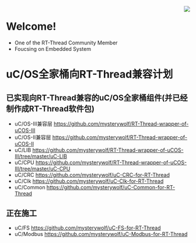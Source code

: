 <img align="right" src="https://github-readme-stats.vercel.app/api?username=mysterywolf&show_icons=true&icon_color=CE1D2D&text_color=718096&bg_color=ffffff&hide_title=true" />

# Welcome!
* One of the RT-Thread Community Member
* Foucsing on Embedded System



# uC/OS全家桶向RT-Thread兼容计划

## 已实现向RT-Thread兼容的uC/OS全家桶组件(并已经制作成RT-Thread软件包)
- uC/OS-III兼容层 https://github.com/mysterywolf/RT-Thread-wrapper-of-uCOS-III
- uC/OS-II兼容层 https://github.com/mysterywolf/RT-Thread-wrapper-of-uCOS-II
- uC/LIB https://github.com/mysterywolf/RT-Thread-wrapper-of-uCOS-III/tree/master/uC-LIB
- uC/CPU https://github.com/mysterywolf/RT-Thread-wrapper-of-uCOS-III/tree/master/uC-CPU
- uC/CRC https://github.com/mysterywolf/uC-CRC-for-RT-Thread
- uC/Clk https://github.com/mysterywolf/uC-Clk-for-RT-Thread
- uC/Common https://github.com/mysterywolf/uC-Common-for-RT-Thread


## 正在施工
- uC/FS https://github.com/mysterywolf/uC-FS-for-RT-Thread
- uC/Modbus https://github.com/mysterywolf/uC-Modbus-for-RT-Thread
